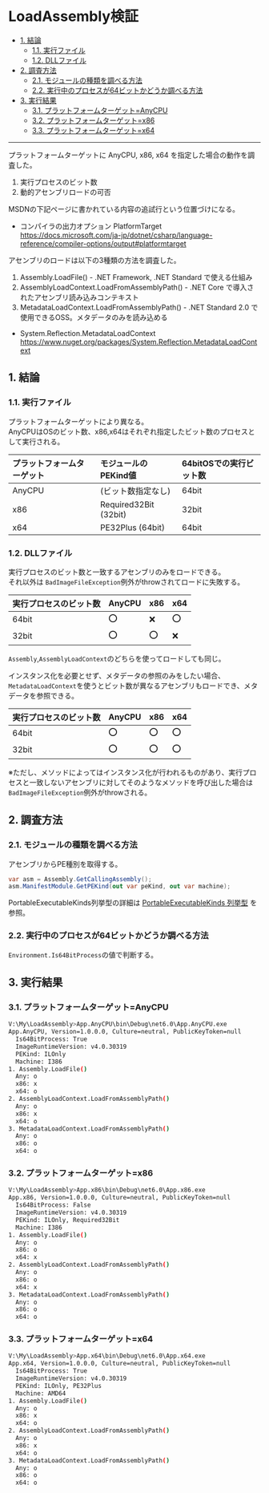 # LoadAssembly検証

- [1. 結論](#1-結論)
  - [1.1. 実行ファイル](#11-実行ファイル)
  - [1.2. DLLファイル](#12-dllファイル)
- [2. 調査方法](#2-調査方法)
  - [2.1. モジュールの種類を調べる方法](#21-モジュールの種類を調べる方法)
  - [2.2. 実行中のプロセスが64ビットかどうか調べる方法](#22-実行中のプロセスが64ビットかどうか調べる方法)
- [3. 実行結果](#3-実行結果)
  - [3.1. プラットフォームターゲット=AnyCPU](#31-プラットフォームターゲットanycpu)
  - [3.2. プラットフォームターゲット=x86](#32-プラットフォームターゲットx86)
  - [3.3. プラットフォームターゲット=x64](#33-プラットフォームターゲットx64)


----

プラットフォームターゲットに AnyCPU, x86, x64 を指定した場合の動作を調査した。

1. 実行プロセスのビット数
2. 動的アセンブリロードの可否

MSDNの下記ページに書かれている内容の追試行という位置づけになる。

* コンパイラの出力オプション PlatformTarget  
  https://docs.microsoft.com/ja-jp/dotnet/csharp/language-reference/compiler-options/output#platformtarget


アセンブリのロードは以下の3種類の方法を調査した。

1. Assembly.LoadFile() - .NET Framework, .NET Standard で使える仕組み
2. AssemblyLoadContext.LoadFromAssemblyPath() - .NET Core で導入されたアセンブリ読み込みコンテキスト
3. MetadataLoadContext.LoadFromAssemblyPath() - .NET Standard 2.0 で使用できるOSS。メタデータのみを読み込める

* System.Reflection.MetadataLoadContext   
    https://www.nuget.org/packages/System.Reflection.MetadataLoadContext

## 1. 結論

### 1.1. 実行ファイル
プラットフォームターゲットにより異なる。    
AnyCPUはOSのビット数、x86,x64はそれぞれ指定したビット数のプロセスとして実行される。

| プラットフォームターゲット | モジュールのPEKind値 | 64bitOSでの実行ビット数 |
|:---|:---|:---|
| AnyCPU | (ビット数指定なし) | 64bit |
| x86 | Required32Bit (32bit) | 32bit |
| x64 | PE32Plus (64bit) | 64bit |

### 1.2. DLLファイル
実行プロセスのビット数と一致するアセンブリのみをロードできる。    
それ以外は `BadImageFileException`例外がthrowされてロードに失敗する。

| 実行プロセスのビット数 | AnyCPU | x86 | x64 |
|:---|:---|:---|:---|
| 64bit | ⭕ | ❌ | ⭕ |
| 32bit | ⭕ | ⭕ | ❌ |

`Assembly`,`AssemblyLoadContext`のどちらを使ってロードしても同じ。

インスタンス化を必要とせず、メタデータの参照のみをしたい場合、
`MetadataLoadContext`を使うとビット数が異なるアセンブリもロードでき、メタデータを参照できる。    

| 実行プロセスのビット数 | AnyCPU | x86 | x64 |
|:---|:---|:---|:---|
| 64bit | ⭕ | ⭕ | ⭕ |
| 32bit | ⭕ | ⭕ | ⭕ |


※ただし、メソッドによってはインスタンス化が行われるものがあり、実行プロセスと一致しないアセンブリに対してそのようなメソッドを呼び出した場合は`BadImageFileException`例外がthrowされる。

## 2. 調査方法
### 2.1. モジュールの種類を調べる方法
アセンブリからPE種別を取得する。

```cs
var asm = Assembly.GetCallingAssembly();
asm.ManifestModule.GetPEKind(out var peKind, out var machine);
```

PortableExecutableKinds列挙型の詳細は [PortableExecutableKinds 列挙型](https://docs.microsoft.com/ja-jp/dotnet/api/system.reflection.portableexecutablekinds?view=net-6.0) を参照。

### 2.2. 実行中のプロセスが64ビットかどうか調べる方法
`Environment.Is64BitProcess`の値で判断する。

## 3. 実行結果

### 3.1. プラットフォームターゲット=AnyCPU
```sh
V:\My\LoadAssembly>App.AnyCPU\bin\Debug\net6.0\App.AnyCPU.exe
App.AnyCPU, Version=1.0.0.0, Culture=neutral, PublicKeyToken=null
  Is64BitProcess: True
  ImageRuntimeVersion: v4.0.30319
  PEKind: ILOnly
  Machine: I386
1. Assembly.LoadFile()
  Any: o
  x86: x
  x64: o
2. AssemblyLoadContext.LoadFromAssemblyPath()
  Any: o
  x86: x
  x64: o
3. MetadataLoadContext.LoadFromAssemblyPath()
  Any: o
  x86: o
  x64: o
```

### 3.2. プラットフォームターゲット=x86
```sh
V:\My\LoadAssembly>App.x86\bin\Debug\net6.0\App.x86.exe
App.x86, Version=1.0.0.0, Culture=neutral, PublicKeyToken=null
  Is64BitProcess: False
  ImageRuntimeVersion: v4.0.30319
  PEKind: ILOnly, Required32Bit
  Machine: I386
1. Assembly.LoadFile()
  Any: o
  x86: o
  x64: x
2. AssemblyLoadContext.LoadFromAssemblyPath()
  Any: o
  x86: o
  x64: x
3. MetadataLoadContext.LoadFromAssemblyPath()
  Any: o
  x86: o
  x64: o
```

### 3.3. プラットフォームターゲット=x64
```sh
V:\My\LoadAssembly>App.x64\bin\Debug\net6.0\App.x64.exe
App.x64, Version=1.0.0.0, Culture=neutral, PublicKeyToken=null
  Is64BitProcess: True
  ImageRuntimeVersion: v4.0.30319
  PEKind: ILOnly, PE32Plus
  Machine: AMD64
1. Assembly.LoadFile()
  Any: o
  x86: x
  x64: o
2. AssemblyLoadContext.LoadFromAssemblyPath()
  Any: o
  x86: x
  x64: o
3. MetadataLoadContext.LoadFromAssemblyPath()
  Any: o
  x86: o
  x64: o
```  
